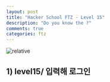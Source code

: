 ```yaml
---
layout: post
title: "Hacker School FTZ - Level 15"
description: "Do you know the ?"
comments: true
categories: ftz
---
```


<img data-action="zoom" src='{{ "assets/ftz/level15/1.jpg" | relative_url }}' alt='relative'>  

## 1) level15/ 입력해 로그인  
 
